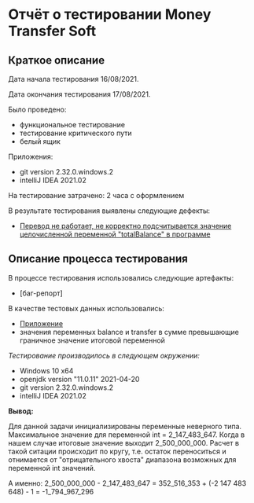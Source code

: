 # Отчёт о тестировании **Money Transfer Soft**

## Краткое описание

Дата начала тестирования 16/08/2021.

Дата окончания тестирования 17/08/2021.

Было проведено:

* функциональное тестирование
* тестирование критического пути
* белый ящик

Приложения:

* git version 2.32.0.windows.2
* intelliJ IDEA 2021.02

На тестирование затрачено: 2 часа с оформлением

В результате тестирования выявлены следующие дефекты:
* [Перевод не работает, не корректно подсчитывается значение целочисленной переменной "totalBalance" в программе](https://github.com/greengrover/Money-Transfer/issues/1) 

## Описание процесса тестирования

В процессе тестирования использовались следующие артефакты:
* [баг-репорт]

В качестве тестовых данных использовались:

* [Приложение](https://github.com/greengrover/Money-Transfer/blob/master/src/Main.java)
* значения переменных balance и transfer в сумме превышающие граничное значение итоговой переменной


*Тестирование производилось в следующем окружении:*
* Windows 10 х64
* openjdk version "11.0.11" 2021-04-20
* git version 2.32.0.windows.2
* intelliJ IDEA 2021.02

**Вывод:**

Для данной задачи инициализированы переменные неверного типа. Максимальное значение для переменной int = 2_147_483_647. Когда в нашем случае итоговые значение выходит 2_500_000_000. Расчет в такой ситации происходит по кругу, т.е. остаток переноситься и отнимается от "отрицательного хвоста" диапазона возможных для переменной int значений. 

А именно: 2_500_000_000 - 2_147_483_647 = 352_516_353 + (-2 147 483 648) - 1 = -1_794_967_296 
